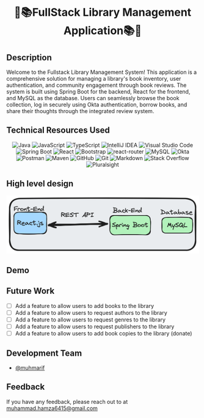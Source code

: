 <div align="center">

# 📕📚FullStack Library Management Application📚📕

</div>


## Description

Welcome to the Fullstack Library Management System! This application is a comprehensive solution for managing a library's book inventory, user authentication, and community engagement through book reviews. The system is built using Spring Boot for the backend, React for the frontend, and MySQL as the database. Users can seamlessly browse the book collection, log in securely using Okta authentication, borrow books, and share their thoughts through the integrated review system.

## Technical Resources Used
<div align="center">

![Java](https://img.shields.io/badge/java-%23ED8B00.svg?style=for-the-badge&logo=openjdk&logoColor=white)
![JavaScript](https://img.shields.io/badge/javascript-%23F7DF1E.svg?style=for-the-badge&logo=javascript&logoColor=black)
![TypeScript](https://img.shields.io/badge/typescript-%23007ACC.svg?style=for-the-badge&logo=typescript&logoColor=white)
![IntelliJ IDEA](https://img.shields.io/badge/IntelliJIDEA-000000.svg?style=for-the-badge&logo=intellij-idea&logoColor=white)
![Visual Studio Code](https://img.shields.io/badge/VisualStudioCode-0078d7.svg?style=for-the-badge&logo=visual-studio-code&logoColor=white)
![Spring Boot](https://img.shields.io/badge/springboot-%236DB33F.svg?style=for-the-badge&logo=springboot&logoColor=white)
![React](https://img.shields.io/badge/react-%2361DAFB.svg?style=for-the-badge&logo=react&logoColor=white)
![Bootstrap](https://img.shields.io/badge/bootstrap-%23563D7C.svg?style=for-the-badge&logo=bootstrap&logoColor=white)
![react-router](https://img.shields.io/badge/reactrouter-%2361DAFB.svg?style=for-the-badge&logo=reactrouter&logoColor=white)
![MySQL](https://img.shields.io/badge/mysql-%2300f.svg?style=for-the-badge&logo=mysql&logoColor=white)
![Okta](https://img.shields.io/badge/Okta-007DC1?style=for-the-badge&logo=Okta&logoColor=white)
![Postman](https://img.shields.io/badge/postman-%23F24E1E.svg?style=for-the-badge&logo=postman&logoColor=white)
![Maven](https://img.shields.io/badge/maven-%23F24E1E.svg?style=for-the-badge&logo=maven&logoColor=white)
![GitHub](https://img.shields.io/badge/github-%23121011.svg?style=for-the-badge&logo=github&logoColor=white)
![Git](https://img.shields.io/badge/git-%23F05033.svg?style=for-the-badge&logo=git&logoColor=white)
![Markdown](https://img.shields.io/badge/markdown-%23F24E1E.svg?style=for-the-badge&logo=markdown&logoColor=white)
![Stack Overflow](https://img.shields.io/badge/-Stackoverflow-FE7A16?style=for-the-badge&logo=stack-overflow&logoColor=white)
![Pluralsight](https://img.shields.io/badge/Pluralsight-EE3057?style=for-the-badge&logo=pluralsight&logoColor=white)
</div>

## High level design
![high leve flow.png](Assets%2Fhigh%20leve%20flow.png)


## Demo


## Future Work
- [ ] Add a feature to allow users to add books to the library
- [ ] Add a feature to allow users to request authors to the library
- [ ] Add a feature to allow users to request genres to the library
- [ ] Add a feature to allow users to request publishers to the library
- [ ] Add a feature to allow users to add book copies to the library (donate)
## Development Team
- [@muhmarif](https://www.github.com/muhamrif)
## Feedback

If you have any feedback, please reach out to at muhammad.hamza6415@gmail.com
